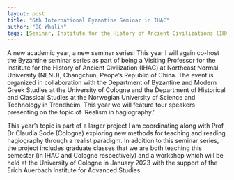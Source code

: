 ```yaml
---
layout: post
title: "6th International Byzantine Seminar in IHAC"
author: "DC Whalin"
tags: [Seminar, Institute for the History of Ancient Civilizations (IHAC), Northeat Normal University (NENU)]
---
```


A new academic year, a new seminar series! This year I will again co-host the Byzantine seminar series as part of being a Visiting Professor for the Institute for the History of Ancient Civilization (IHAC) at Northeast Normal University (NENU), Changchun, Peope’s Republic of China. The event is organized in collaboration with the Department of Byzantine and Modern Greek Studies at the University of Cologne and the Department of Historical and Classical Studies at the Norwegian University of Science and Technology in Trondheim. This year we will feature four speakers presenting on the topic of ‘Realism in hagiography.’

This year’s topic is part of a larger project I am coordinating along with Prof Dr Claudia Sode (Cologne) exploring new methods for teaching and reading hagiography through a realist paradigm. In addition to this seminar series, the project includes graduate classes that we are both teaching this semester (in IHAC and Cologne respectively) and a workshop which will be held at the University of Cologne in January 2023 with the support of the Erich Auerbach Institute for Advanced Studies.
